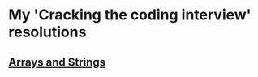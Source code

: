 # My 'Cracking the coding interview' resolutions

## [Arrays and Strings](./Arrays%20and%20Strings/README.md)